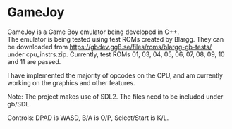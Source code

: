 # GameJoy
GameJoy is a Game Boy emulator being developed in C++.  
The emulator is being tested using test ROMs created by Blargg. They can be downloaded from https://gbdev.gg8.se/files/roms/blargg-gb-tests/ under cpu_instrs.zip. Currently, test ROMs 01, 03, 04, 05, 06, 07, 08, 09, 10 and 11 are passed.

I have implemented the majority of opcodes on the CPU, and am currently working on the graphics and other features.

Note: The project makes use of SDL2. The files need to be included under gb/SDL.

Controls: DPAD is WASD, B/A is O/P, Select/Start is K/L.
